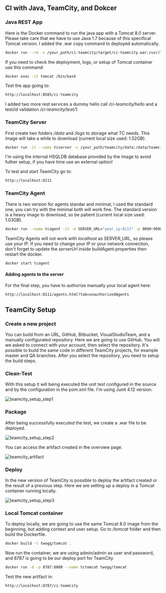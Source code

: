 ## CI with Java, TeamCity, and Dokcer

### Java REST App
Here is the Docker command to run the java app with a Tomcat 8.0 server. Please take care that we have to use Java 1.7 because of this specifical Tomcat version. I added the .war copy command to deployed automatically. 
```sh
docker run --rm -v /your_path/ci-teamcity/target/ci-teamcity.war:/usr/local/tomcat/webapps/ci-teamcity.war -it -p 8585:8080 --name=tomcat tomcat:8.0
```

If you need to check the deployment, logs, or setup of Tomcat container use this command:
```sh
docker exec -it tomcat /bin/bash
```

Test the app going to:
```sh
http://localhost:8585/ci-teamcity
```
I added two more rest services a dummy hello call */ci-teamcity/hello* and a test/id validation */ci-teamcity/test/1*.

### TeamCity Server 
First create two folders */data* and */logs* to storage what TC needs. This image will take a while to download (current local size used: 1.52GB).
```sh
docker run -it --name tcserver -v /your_path/teamcity/data:/data/teamcity_server/datadir -v /your_path/teamcity/logs:/opt/teamcity/logs -p 8111:8111 jetbrains/teamcity-server
```
I'm using the internal HSQLDB database provided by the image to avoid futher setup, if you have time use an external option!

To test and start TeamCity go to:
```sh
http://localhost:8111
```

### TeamCity Agent 
There is two version for agents standar and minimal, I used the standard one, you can try with the minimal both will work fine. The standard version is a heavy image to download, so be patient (current local size used: 1.03GB).
```sh
docker run --name tcagent -it -e SERVER_URL="your_ip:8111" -p 9090:9090 -v /your_path/teamcity/agent:/data/teamcity_agent/conf jetbrains/teamcity-agent
```
TeamCity Agents will not work with *localhost* as SERVER_URL, so please use your IP. If you need to change your IP or your network connection, don't forget to update the *serverUrl* inside buildAgent.properties then restart the docker.
```sh
docker start tcagent
```

#### Adding agents to the server
For the final step, you have to authorize manually your local agent here:
```sh
http://localhost:8111/agents.html?tab=unauthorizedAgents
```

## TeamCity Setup

### Create a new project
You can build from an URL, GitHub, Bitbucket, VisualStudioTeam, and a manually configurated repository. Here we are going to use GitHub. You will we asked to connect with your account, then select the repository. It's possible to build the same code in different TeamCity projects, for example master and QA branches. After you select the repository, you need to setup the  build steps. 

### Clean-Test
With this setup it will being executed the unit test configured in the source and by the configuration in the pom.xml file. I'm using Junit 4.12 version.

![teamcity_setup_step1](imgs/tc_setup_step1.png)

### Package
After being successfully executed the test, we create a .war file to be deployed. 

![teamcity_setup_step2](imgs/tc_setup_step2.png)

You can access the artifact created in the overview page. 

![teamcity_artifact](imgs/tc_artifact.png)

### Deploy
In the new version of TeamCity is possible to deploy the artifact created or the result of a previous step. Here we are setting up a deploy in a Tomcat container running locally. 

![teamcity_setup_step3](imgs/tc_setup_step3.png)

### Local Tomcat container

To deploy locally, we are going to use the same Tomcat 8.0 image from the beginning, but adding context and user setup. Go to */tomcat* folder and then build the Dockerfile.
```sh
docker build -t twogg/tomcat .
```
Now run the container, we are using admin/admin as user and password, and 8787 is going to be our deploy port for TeamCity.
```sh
docker run -d -p 8787:8080 --name tctomcat twogg/tomcat
```
Test the new artifact in: 
```sh
http://localhost:8787/ci-teamcity
```
